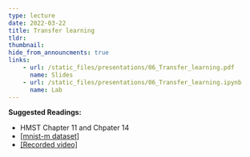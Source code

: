 ```yaml
---
type: lecture
date: 2022-03-22
title: Transfer learning
tldr: 
thumbnail: 
hide_from_announcments: true
links: 
    - url: /static_files/presentations/06_Transfer_learning.pdf
      name: Slides
    - url: /static_files/presentations/06_Transfer_learning.ipynb
      name: Lab
---
```

**Suggested Readings:**
- HMST Chapter 11 and Chpater 14
- [[mnist-m dataset]](https://www.dropbox.com/s/81392c7gxim2ppg/mnistm_data.pkl?dl=0)
- [[Recorded video]](https://youtube.com/playlist?list=PLHNZtBNWQ-85-VR2oMNevre59GfW_kEP_)

